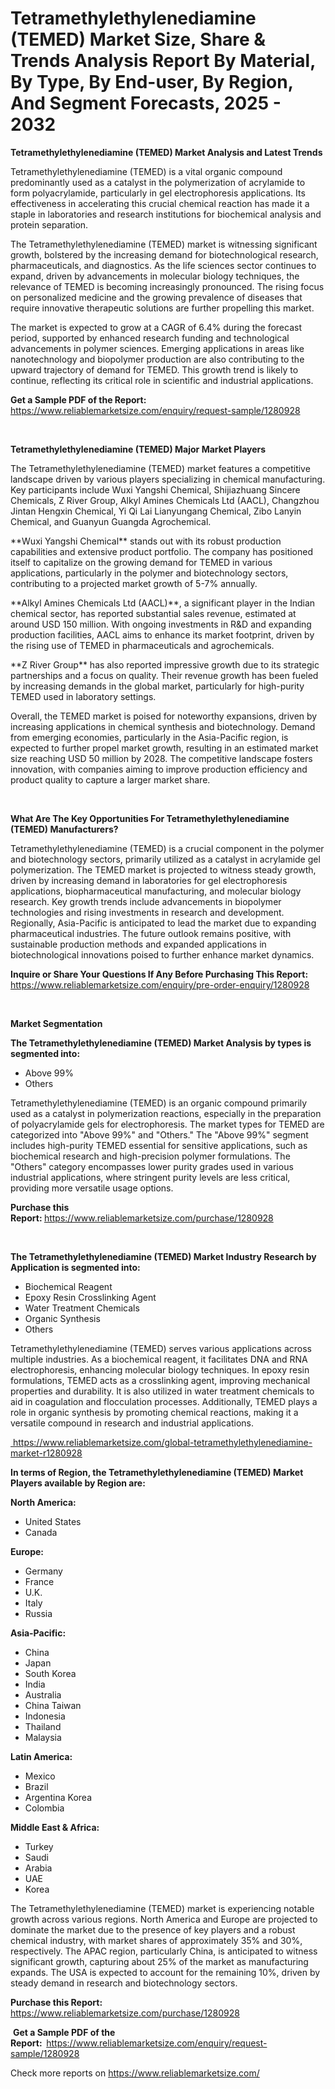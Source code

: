 <p><h1>Tetramethylethylenediamine (TEMED) Market Size, Share & Trends Analysis Report By Material, By Type, By End-user, By Region, And Segment Forecasts, 2025 - 2032</h1></p><p><strong>Tetramethylethylenediamine (TEMED) Market Analysis and Latest Trends</strong></p>
<p><p>Tetramethylethylenediamine (TEMED) is a vital organic compound predominantly used as a catalyst in the polymerization of acrylamide to form polyacrylamide, particularly in gel electrophoresis applications. Its effectiveness in accelerating this crucial chemical reaction has made it a staple in laboratories and research institutions for biochemical analysis and protein separation.</p><p>The Tetramethylethylenediamine (TEMED) market is witnessing significant growth, bolstered by the increasing demand for biotechnological research, pharmaceuticals, and diagnostics. As the life sciences sector continues to expand, driven by advancements in molecular biology techniques, the relevance of TEMED is becoming increasingly pronounced. The rising focus on personalized medicine and the growing prevalence of diseases that require innovative therapeutic solutions are further propelling this market.</p><p>The market is expected to grow at a CAGR of 6.4% during the forecast period, supported by enhanced research funding and technological advancements in polymer sciences. Emerging applications in areas like nanotechnology and biopolymer production are also contributing to the upward trajectory of demand for TEMED. This growth trend is likely to continue, reflecting its critical role in scientific and industrial applications.</p></p>
<p><strong>Get a Sample PDF of the Report:&nbsp;</strong> <a href="https://www.reliablemarketsize.com/enquiry/request-sample/1280928?utm_campaign=2393&utm_medium=2&utm_source=Github&utm_content=ia&utm_term=24032025&utm_id=tetramethylethylenediamine-temed">https://www.reliablemarketsize.com/enquiry/request-sample/1280928</a></p>
<p>&nbsp;</p>
<p><strong>Tetramethylethylenediamine (TEMED) Major Market Players</strong></p>
<p><p>The Tetramethylethylenediamine (TEMED) market features a competitive landscape driven by various players specializing in chemical manufacturing. Key participants include Wuxi Yangshi Chemical, Shijiazhuang Sincere Chemicals, Z River Group, Alkyl Amines Chemicals Ltd (AACL), Changzhou Jintan Hengxin Chemical, Yi Qi Lai Lianyungang Chemical, Zibo Lanyin Chemical, and Guanyun Guangda Agrochemical.</p><p>**Wuxi Yangshi Chemical** stands out with its robust production capabilities and extensive product portfolio. The company has positioned itself to capitalize on the growing demand for TEMED in various applications, particularly in the polymer and biotechnology sectors, contributing to a projected market growth of 5-7% annually.</p><p>**Alkyl Amines Chemicals Ltd (AACL)**, a significant player in the Indian chemical sector, has reported substantial sales revenue, estimated at around USD 150 million. With ongoing investments in R&D and expanding production facilities, AACL aims to enhance its market footprint, driven by the rising use of TEMED in pharmaceuticals and agrochemicals.</p><p>**Z River Group** has also reported impressive growth due to its strategic partnerships and a focus on quality. Their revenue growth has been fueled by increasing demands in the global market, particularly for high-purity TEMED used in laboratory settings.</p><p>Overall, the TEMED market is poised for noteworthy expansions, driven by increasing applications in chemical synthesis and biotechnology. Demand from emerging economies, particularly in the Asia-Pacific region, is expected to further propel market growth, resulting in an estimated market size reaching USD 50 million by 2028. The competitive landscape fosters innovation, with companies aiming to improve production efficiency and product quality to capture a larger market share.</p></p>
<p>&nbsp;</p>
<p><strong>What Are The Key Opportunities For Tetramethylethylenediamine (TEMED) Manufacturers?</strong></p>
<p><p>Tetramethylethylenediamine (TEMED) is a crucial component in the polymer and biotechnology sectors, primarily utilized as a catalyst in acrylamide gel polymerization. The TEMED market is projected to witness steady growth, driven by increasing demand in laboratories for gel electrophoresis applications, biopharmaceutical manufacturing, and molecular biology research. Key growth trends include advancements in biopolymer technologies and rising investments in research and development. Regionally, Asia-Pacific is anticipated to lead the market due to expanding pharmaceutical industries. The future outlook remains positive, with sustainable production methods and expanded applications in biotechnological innovations poised to further enhance market dynamics.</p></p>
<p><strong>Inquire or Share Your Questions If Any Before Purchasing This Report:</strong> <a href="https://www.reliablemarketsize.com/enquiry/pre-order-enquiry/1280928?utm_campaign=2393&utm_medium=2&utm_source=Github&utm_content=ia&utm_term=24032025&utm_id=tetramethylethylenediamine-temed">https://www.reliablemarketsize.com/enquiry/pre-order-enquiry/1280928</a></p>
<p>&nbsp;</p>
<p><strong>Market Segmentation</strong></p>
<p><strong>The Tetramethylethylenediamine (TEMED) Market Analysis by types is segmented into:</strong></p>
<p><ul><li>Above 99%</li><li>Others</li></ul></p>
<p><p>Tetramethylethylenediamine (TEMED) is an organic compound primarily used as a catalyst in polymerization reactions, especially in the preparation of polyacrylamide gels for electrophoresis. The market types for TEMED are categorized into "Above 99%" and "Others." The "Above 99%" segment includes high-purity TEMED essential for sensitive applications, such as biochemical research and high-precision polymer formulations. The "Others" category encompasses lower purity grades used in various industrial applications, where stringent purity levels are less critical, providing more versatile usage options.</p></p>
<p><strong>Purchase this Report:&nbsp;</strong><a href="https://www.reliablemarketsize.com/purchase/1280928?utm_campaign=2393&utm_medium=2&utm_source=Github&utm_content=ia&utm_term=24032025&utm_id=tetramethylethylenediamine-temed">https://www.reliablemarketsize.com/purchase/1280928</a></p>
<p>&nbsp;</p>
<p><strong>The Tetramethylethylenediamine (TEMED) Market Industry Research by Application is segmented into:</strong></p>
<p><ul><li>Biochemical Reagent</li><li>Epoxy Resin Crosslinking Agent</li><li>Water Treatment Chemicals</li><li>Organic Synthesis</li><li>Others</li></ul></p>
<p><p>Tetramethylethylenediamine (TEMED) serves various applications across multiple industries. As a biochemical reagent, it facilitates DNA and RNA electrophoresis, enhancing molecular biology techniques. In epoxy resin formulations, TEMED acts as a crosslinking agent, improving mechanical properties and durability. It is also utilized in water treatment chemicals to aid in coagulation and flocculation processes. Additionally, TEMED plays a role in organic synthesis by promoting chemical reactions, making it a versatile compound in research and industrial applications.</p></p>
<p><a href="https://www.reliablemarketsize.com/global-tetramethylethylenediamine-market-r1280928?utm_campaign=2393&utm_medium=2&utm_source=Github&utm_content=ia&utm_term=24032025&utm_id=tetramethylethylenediamine-temed">&nbsp;https://www.reliablemarketsize.com/global-tetramethylethylenediamine-market-r1280928</a></p>
<p><strong>In terms of Region, the Tetramethylethylenediamine (TEMED) Market Players available by Region are:</strong></p>
<p>
    <p> <strong> North America: </strong>
        <ul>
            <li>United States</li>
            <li>Canada</li>
        </ul>
        </p> 
    <p> <strong> Europe: </strong>
        <ul>
            <li>Germany</li>
            <li>France</li>
            <li>U.K.</li>
            <li>Italy</li>
            <li>Russia</li>
        </ul>
        </p> 
    <p> <strong> Asia-Pacific: </strong>
        <ul>
            <li>China</li>
            <li>Japan</li>
            <li>South Korea</li>
            <li>India</li>
            <li>Australia</li>
            <li>China Taiwan</li>
            <li>Indonesia</li>
            <li>Thailand</li>
            <li>Malaysia</li>
        </ul>
        </p> 
    <p> <strong> Latin America: </strong>
        <ul>
            <li>Mexico</li>
            <li>Brazil</li>
            <li>Argentina Korea</li>
            <li>Colombia</li>
        </ul>
        </p> 
    <p> <strong> Middle East & Africa: </strong>
        <ul>
            <li>Turkey</li>
            <li>Saudi</li>
            <li>Arabia</li>
            <li>UAE</li>
            <li>Korea</li>
        </ul>
    </p>
    </p>
<p><p>The Tetramethylethylenediamine (TEMED) market is experiencing notable growth across various regions. North America and Europe are projected to dominate the market due to the presence of key players and a robust chemical industry, with market shares of approximately 35% and 30%, respectively. The APAC region, particularly China, is anticipated to witness significant growth, capturing about 25% of the market as manufacturing expands. The USA is expected to account for the remaining 10%, driven by steady demand in research and biotechnology sectors.</p></p>
<p><strong>Purchase this Report: </strong><a href="https://www.reliablemarketsize.com/purchase/1280928?utm_campaign=2393&utm_medium=2&utm_source=Github&utm_content=ia&utm_term=24032025&utm_id=tetramethylethylenediamine-temed">https://www.reliablemarketsize.com/purchase/1280928</a></p>
<p>&nbsp;<strong>Get a Sample PDF of the Report:&nbsp;&nbsp;</strong><a href="https://www.reliablemarketsize.com/enquiry/request-sample/1280928?utm_campaign=2393&utm_medium=2&utm_source=Github&utm_content=ia&utm_term=24032025&utm_id=tetramethylethylenediamine-temed">https://www.reliablemarketsize.com/enquiry/request-sample/1280928</a></p>
<p><strong></strong></p>
<p>Check more reports on <a href="https://www.reliablemarketsize.com/?utm_campaign=2393&utm_medium=2&utm_source=Github&utm_content=ia&utm_term=24032025&utm_id=tetramethylethylenediamine-temed">https://www.reliablemarketsize.com/</a></p>